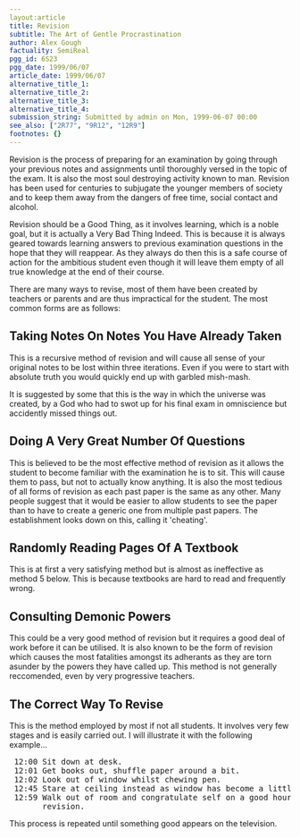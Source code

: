 ```yaml
---
layout:article
title: Revision
subtitle: The Art of Gentle Procrastination
author: Alex Gough
factuality: SemiReal
pgg_id: 6S23
pgg_date: 1999/06/07
article_date: 1999/06/07
alternative_title_1: 
alternative_title_2: 
alternative_title_3: 
alternative_title_4: 
submission_string: Submitted by admin on Mon, 1999-06-07 00:00
see_also: ["2R77", "9R12", "12R9"]
footnotes: {}
---
```

<div>
<p>Revision is the process of preparing for an examination by going through your previous notes and assignments until thoroughly versed in the topic of the exam. It is also the most soul destroying activity known to man. Revision has been used for centuries to subjugate the younger members of society and to keep them away from the dangers of free time, social contact and alcohol.</p>
<p>Revision should be a Good Thing, as it involves learning, which is a noble goal, but it is actually a Very Bad Thing Indeed. This is because it is always geared towards learning answers to previous examination questions in the hope that they will reappear. As they always do then this is a safe course of action for the ambitious student even though it will leave them empty of all true knowledge at the end of their course.</p>
<p>There are many ways to revise, most of them have been created by teachers or parents and are thus impractical for the student. The most common forms are as follows:</p>
<h2>Taking Notes On Notes You Have Already Taken</h2>
<p>This is a recursive method of revision and will cause all sense of your original notes to be lost within three iterations. Even if you were to start with absolute truth you would quickly end up with garbled mish-mash.</p>
<p>It is suggested by some that this is the way in which the universe was created, by a God who had to swot up for his final exam in omniscience but accidently missed things out.</p>
<h2>Doing A Very Great Number Of Questions</h2>
<p>This is believed to be the most effective method of revision as it allows the student to become familiar with the examination he is to sit. This will cause them to pass, but not to actually know anything. It is also the most tedious of all forms of revision as each past paper is the same as any other. Many people suggest that it would be easier to allow students to see the paper than to have to create a generic one from multiple past papers. The establishment looks down on this, calling it 'cheating'.</p>
<h2>Randomly Reading Pages Of A Textbook</h2>
<p>This is at first a very satisfying method but is almost as ineffective as method 5 below. This is because textbooks are hard to read and frequently wrong.</p>
<h2>Consulting Demonic Powers</h2>
<p>This could be a very good method of revision but it requires a good deal of work before it can be utilised. It is also known to be the form of revision which causes the most fatalities amongst its adherants as they are torn asunder by the powers they have called up. This method is not generally reccomended, even by very progressive teachers.</p>
<h2>The Correct Way To Revise</h2>
<p>This is the method employed by most if not all students. It involves very few stages and is easily carried out. I will illustrate it with the following example...</p>
<pre>
 12:00 Sit down at desk.
 12:01 Get books out, shuffle paper around a bit.
 12:02 Look out of window whilst chewing pen.
 12:45 Stare at ceiling instead as window has become a little boring.
 12:59 Walk out of room and congratulate self on a good hour of solid
       revision.
</pre>
<p>This process is repeated until something good appears on the television.</p>
</div>

